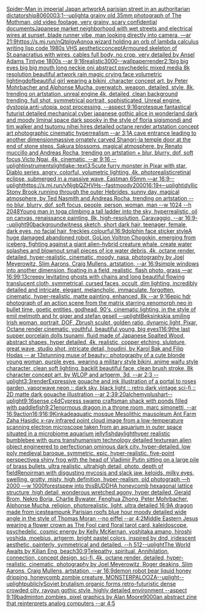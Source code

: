 [Spider-Man in imperial Japan artwork](https://www.ebank.nz/aiartgenerator?category=Spider-Man%2520in%2520imperial%2520Japan%2520artwork)[A parisian street in an authoritarian dictatorship](https://www.ebank.nz/aiartgenerator?category=A%2520parisian%2520street%2520in%2520an%2520authoritarian%2520dictatorship)[80](https://www.ebank.nz/aiartgenerator?category=80)[6000](https://www.ebank.nz/aiartgenerator?category=6000)[3:1](https://www.ebank.nz/aiartgenerator?category=3%3A1)[--uplight](https://www.ebank.nz/aiartgenerator?category=--uplight)[a grainy old 35mm photograph of The Mothman, old video footage, very grainy, scary confidential documents](https://www.ebank.nz/aiartgenerator?category=a%2520grainy%2520old%252035mm%2520photograph%2520of%2520The%2520Mothman%2C%2520old%2520video%2520footage%2C%2520very%2520grainy%2C%2520scary%2520confidential%2520documents)[Japanese market neighborhood with wet streets and electrical wires at sunset, blade runner vibe, man looking directly into camera, —ar 21:9](https://www.ebank.nz/aiartgenerator?category=Japanese%2520market%2520neighborhood%2520with%2520wet%2520streets%2520and%2520electrical%2520wires%2520at%2520sunset%2C%2520blade%2520runner%2520vibe%2C%2520man%2520looking%2520directly%2520into%2520camera%2C%2520%E2%80%94ar%252021%3A9)[<https://s.mj.run/nQtplgyAqno>](https://www.ebank.nz/aiartgenerator?category=%3Chttps%3A//s.mj.run/nQtplgyAqno%3E)[a wizard holding an orb of lambda calculus writing lisp code 1980s VHS aesthetic](https://www.ebank.nz/aiartgenerator?category=a%2520wizard%2520holding%2520an%2520orb%2520of%2520lambda%2520calculus%2520writing%2520lisp%2520code%25201980s%2520VHS%2520aesthetic)[concept](https://www.ebank.nz/aiartgenerator?category=concept)[Armoured skeleton of St.panacratius with wires,  cables full body, no crop, very detailed by Ansel Adams Tintype 1800s --ar  9:16](https://www.ebank.nz/aiartgenerator?category=Armoured%2520skeleton%2520of%2520St.panacratius%2520with%2520wires%2C%2520%2520cables%2520full%2520body%2C%2520no%2520crop%2C%2520very%2520detailed%2520by%2520Ansel%2520Adams%2520Tintype%25201800s%2520--ar%2520%25209%3A16)[realistic](https://www.ebank.nz/aiartgenerator?category=realistic)[3000](https://www.ebank.nz/aiartgenerator?category=3000)[--wallpaper](https://www.ebank.nz/aiartgenerator?category=--wallpaper)[render](https://www.ebank.nz/aiartgenerator?category=render)[2:1](https://www.ebank.nz/aiartgenerator?category=2%3A1)[big big eyes big big mouth long neckie oni abstract psychedelic mixed media 8k resolution beautiful artwork rain magic crying face volumetric lighting](https://www.ebank.nz/aiartgenerator?category=big%2520big%2520eyes%2520big%2520big%2520mouth%2520long%2520neckie%2520oni%2520abstract%2520psychedelic%2520mixed%2520media%25208k%2520resolution%2520beautiful%2520artwork%2520rain%2520magic%2520crying%2520face%2520volumetric%2520lighting)[dof](https://www.ebank.nz/aiartgenerator?category=dof)[beautiful girl wearing a bikini ,character concept art, by Peter Mohrbacher and Alphonse Mucha, overwatch, weapon, detailed, style, 8k, trending on artstation, unreal engine 4k, detailed, clean background trending, full shot, symmetrical portrait, sophisticated, Unreal engine, dystopia,anti-utopia, post processing, --aspect 9:16](https://www.ebank.nz/aiartgenerator?category=beautiful%2520girl%2520wearing%2520a%2520bikini%2520%2Ccharacter%2520concept%2520art%2C%2520by%2520Peter%2520Mohrbacher%2520and%2520Alphonse%2520Mucha%2C%2520overwatch%2C%2520weapon%2C%2520detailed%2C%2520style%2C%25208k%2C%2520trending%2520on%2520artstation%2C%2520unreal%2520engine%25204k%2C%2520detailed%2C%2520clean%2520background%2520trending%2C%2520full%2520shot%2C%2520symmetrical%2520portrait%2C%2520sophisticated%2C%2520Unreal%2520engine%2C%2520dystopia%2Canti-utopia%2C%2520post%2520processing%2C%2520--aspect%25209%3A16)[grotesque fantastical futurist detailed mechanical cyber japanese gothic alice in wonderland dark and moody liminal space dark spooky in the style of floria sigismondi and tim walker and tsutomu nihei hires detailed octane render artstation concept art photographic cinematic hyperrealism --ar 3:1](https://www.ebank.nz/aiartgenerator?category=grotesque%2520fantastical%2520futurist%2520detailed%2520mechanical%2520cyber%2520japanese%2520gothic%2520alice%2520in%2520wonderland%2520dark%2520and%2520moody%2520liminal%2520space%2520dark%2520spooky%2520in%2520the%2520style%2520of%2520floria%2520sigismondi%2520and%2520tim%2520walker%2520and%2520tsutomu%2520nihei%2520hires%2520detailed%2520octane%2520render%2520artstation%2520concept%2520art%2520photographic%2520cinematic%2520hyperrealism%2520--ar%25203%3A1)[A cave entrance leading to another dimension](https://www.ebank.nz/aiartgenerator?category=A%2520cave%2520entrance%2520leading%2520to%2520another%2520dimension)[massive ornately carved Shangri-la temple door at the end of stone steps, Sakura blossoms, magical atmosphere, by Renato muccillo and Andreas Rocha, trending on artstation + blur, blurry, dof, soft focus,Victo Ngai, 4k, cinematic, --ar 9:16 --uplight](https://www.ebank.nz/aiartgenerator?category=massive%2520ornately%2520carved%2520Shangri-la%2520temple%2520door%2520at%2520the%2520end%2520of%2520stone%2520steps%2C%2520Sakura%2520blossoms%2C%2520magical%2520atmosphere%2C%2520by%2520Renato%2520muccillo%2520and%2520Andreas%2520Rocha%2C%2520trending%2520on%2520artstation%2520%2B%2520blur%2C%2520blurry%2C%2520dof%2C%2520soft%2520focus%2CVicto%2520Ngai%2C%25204k%2C%2520cinematic%2C%2520--ar%25209%3A16%2520--uplight)[instruments](https://www.ebank.nz/aiartgenerator?category=instruments)[light](https://www.ebank.nz/aiartgenerator?category=light)[lake::](https://www.ebank.nz/aiartgenerator?category=lake%3A%3A)[text](https://www.ebank.nz/aiartgenerator?category=text)[3:5](https://www.ebank.nz/aiartgenerator?category=3%3A5)[cute furry monster in Pixar with star, Diablo series, angry, colorful, volumetric lighting, 4k, photorealistic](https://www.ebank.nz/aiartgenerator?category=cute%2520furry%2520monster%2520in%2520Pixar%2520with%2520star%2C%2520Diablo%2520series%2C%2520angry%2C%2520colorful%2C%2520volumetric%2520lighting%2C%25204k%2C%2520photorealistic)[retinal eclipse, submerged in a massive wave, Eastman 65mm —ar 16:9](https://www.ebank.nz/aiartgenerator?category=retinal%2520eclipse%2C%2520submerged%2520in%2520a%2520massive%2520wave%2C%2520Eastman%252065mm%2520%E2%80%94ar%252016%3A9)[--uplight](https://www.ebank.nz/aiartgenerator?category=--uplight)[<https://s.mj.run/vNjgbQZHVHs>](https://www.ebank.nz/aiartgenerator?category=%3Chttps%3A//s.mj.run/vNjgbQZHVHs%3E)[--fast](https://www.ebank.nz/aiartgenerator?category=--fast)[moody](https://www.ebank.nz/aiartgenerator?category=moody)[2000](https://www.ebank.nz/aiartgenerator?category=2000)[16:19](https://www.ebank.nz/aiartgenerator?category=16%3A19)[<--uplight](https://www.ebank.nz/aiartgenerator?category=%3C--uplight)[idyllic Stony Brook running through the outer Hebrides, sunny day, magical atmosphere, by Ted Nasmith and Andreas Rocha, trending on artstation --no blur, blurry, dof, soft focus, people, person, woman, man --w 1024 --h 2048](https://www.ebank.nz/aiartgenerator?category=idyllic%2520Stony%2520Brook%2520running%2520through%2520the%2520outer%2520Hebrides%2C%2520sunny%2520day%2C%2520magical%2520atmosphere%2C%2520by%2520Ted%2520Nasmith%2520and%2520Andreas%2520Rocha%2C%2520trending%2520on%2520artstation%2520--no%2520blur%2C%2520blurry%2C%2520dof%2C%2520soft%2520focus%2C%2520people%2C%2520person%2C%2520woman%2C%2520man%2520--w%25201024%2520--h%25202048)[Young man in toga climbing a tall ladder into the sky, hyperrealistic, oil on canvas, renaissance painting, 8k, high-resolution, Caravaggio, --ar 16:9](https://www.ebank.nz/aiartgenerator?category=Young%2520man%2520in%2520toga%2520climbing%2520a%2520tall%2520ladder%2520into%2520the%2520sky%2C%2520hyperrealistic%2C%2520oil%2520on%2520canvas%2C%2520renaissance%2520painting%2C%25208k%2C%2520high-resolution%2C%2520Caravaggio%2C%2520--ar%252016%3A9)[--uplight](https://www.ebank.nz/aiartgenerator?category=--uplight)[90](https://www.ebank.nz/aiartgenerator?category=90)[background](https://www.ebank.nz/aiartgenerator?category=background)[witness sketch, short dark hair, teenager, female, dark eyes, no facial hair, freckles,](https://www.ebank.nz/aiartgenerator?category=witness%2520sketch%2C%2520short%2520dark%2520hair%2C%2520teenager%2C%2520female%2C%2520dark%2520eyes%2C%2520no%2520facial%2520hair%2C%2520freckles%2C)[colourful,](https://www.ebank.nz/aiartgenerator?category=colourful%2C)[16:9](https://www.ebank.nz/aiartgenerator?category=16%3A9)[dolphin face sticker style](https://www.ebank.nz/aiartgenerator?category=dolphin%2520face%2520sticker%2520style)[A huge damaged abandoned robot, GoLion Voltron Chogokin, emerging from iceberg, fighting against a giant alien-hybrid creature whale, create water splashes and blownout small pieces of ice water debris, 4k, octane render, detailed, hyper-realistic, cinematic, moody, nasa, photography by Joel Meyerowitz, Slim Aarons, Craig Mullens, artstation, --ar 16:9](https://www.ebank.nz/aiartgenerator?category=A%2520huge%2520damaged%2520abandoned%2520robot%2C%2520GoLion%2520Voltron%2520Chogokin%2C%2520emerging%2520from%2520iceberg%2C%2520fighting%2520against%2520a%2520giant%2520alien-hybrid%2520creature%2520whale%2C%2520create%2520water%2520splashes%2520and%2520blownout%2520small%2520pieces%2520of%2520ice%2520water%2520debris%2C%25204k%2C%2520octane%2520render%2C%2520detailed%2C%2520hyper-realistic%2C%2520cinematic%2C%2520moody%2C%2520nasa%2C%2520photography%2520by%2520Joel%2520Meyerowitz%2C%2520Slim%2520Aarons%2C%2520Craig%2520Mullens%2C%2520artstation%2C%2520--ar%252016%3A9)[simple windows into another dimension, floating in a field, realistic, flash photo, grass —ar 16:9](https://www.ebank.nz/aiartgenerator?category=simple%2520windows%2520into%2520another%2520dimension%2C%2520floating%2520in%2520a%2520field%2C%2520realistic%2C%2520flash%2520photo%2C%2520grass%2520%E2%80%94ar%252016%3A9)[9:13](https://www.ebank.nz/aiartgenerator?category=9%3A13)[creepy levitating ghosts with chains and long beautiful flowing translucent cloth, symmetrical, cursed faces, occult, dim lighting, incredibly detailed and intricate, elegant, melancholic, immaculate, forgotten, cinematic, hyper-realistic, matte painting, enhanced, 8k --ar 9:16](https://www.ebank.nz/aiartgenerator?category=creepy%2520levitating%2520ghosts%2520with%2520chains%2520and%2520long%2520beautiful%2520flowing%2520translucent%2520cloth%2C%2520symmetrical%2C%2520cursed%2520faces%2C%2520occult%2C%2520dim%2520lighting%2C%2520incredibly%2520detailed%2520and%2520intricate%2C%2520elegant%2C%2520melancholic%2C%2520immaculate%2C%2520forgotten%2C%2520cinematic%2C%2520hyper-realistic%2C%2520matte%2520painting%2C%2520enhanced%2C%25208k%2520--ar%25209%3A16)[epic hdr photograph of an action scene from the matrix starring xenomorph neo in bullet time, goetic entities, godhead, 90's, cinematic lighting, in the style of emil melmoth and hr giger and stefan gesell --uplight](https://www.ebank.nz/aiartgenerator?category=epic%2520hdr%2520photograph%2520of%2520an%2520action%2520scene%2520from%2520the%2520matrix%2520starring%2520xenomorph%2520neo%2520in%2520bullet%2520time%2C%2520goetic%2520entities%2C%2520godhead%2C%252090%27s%2C%2520cinematic%2520lighting%2C%2520in%2520the%2520style%2520of%2520emil%2520melmoth%2520and%2520hr%2520giger%2520and%2520stefan%2520gesell%2520--uplight)[Beksinkski](https://www.ebank.nz/aiartgenerator?category=Beksinkski)[a smiling Irish woman, portrait, DOF, Zbrush sculpt, golden ratio, dynamic light, Pixar, Octane render,cinematic, youthful, beautiful,young, big eyes](https://www.ebank.nz/aiartgenerator?category=a%2520smiling%2520Irish%2520woman%2C%2520portrait%2C%2520DOF%2C%2520Zbrush%2520sculpt%2C%2520golden%2520ratio%2C%2520dynamic%2520light%2C%2520Pixar%2C%2520Octane%2520render%2Ccinematic%2C%2520youthful%2C%2520beautiful%2Cyoung%2C%2520big%2520eyes)[1](https://www.ebank.nz/aiartgenerator?category=1)[16:9](https://www.ebank.nz/aiartgenerator?category=16%3A9)[the last supper porcelain dolls tsunami, fluid made of Japanese Spalted Wood, abstract shapes, hyper detailed, 4k, realistic, copper etching, slulpture, great wave, studio shot, intricate detail, houdini, by Karol Bak and Filip Hodas -- ar 13](https://www.ebank.nz/aiartgenerator?category=the%2520last%2520supper%2520porcelain%2520dolls%2520tsunami%2C%2520fluid%2520made%2520of%2520Japanese%2520Spalted%2520Wood%2C%2520abstract%2520shapes%2C%2520hyper%2520detailed%2C%25204k%2C%2520realistic%2C%2520copper%2520etching%2C%2520slulpture%2C%2520great%2520wave%2C%2520studio%2520shot%2C%2520intricate%2520detail%2C%2520houdini%2C%2520by%2520Karol%2520Bak%2520and%2520Filip%2520Hodas%2520--%2520ar%252013)[stunning muse of beauty:: photography of a cute blonde young woman, purple eyes, wearing a military style bikini, anime waifu style character, clean soft lighting, backlit beautiful face, clean brush stroke, 8k character concept art, by WLOP and artgerm, 3d, --ar 2:3 --uplight](https://www.ebank.nz/aiartgenerator?category=stunning%2520muse%2520of%2520beauty%3A%3A%2520photography%2520of%2520a%2520cute%2520blonde%2520young%2520woman%2C%2520purple%2520eyes%2C%2520wearing%2520a%2520military%2520style%2520bikini%2C%2520anime%2520waifu%2520style%2520character%2C%2520clean%2520soft%2520lighting%2C%2520backlit%2520beautiful%2520face%2C%2520clean%2520brush%2520stroke%2C%25208k%2520character%2520concept%2520art%2C%2520by%2520WLOP%2520and%2520artgerm%2C%25203d%2C%2520--ar%25202%3A3%2520--uplight)[3:3](https://www.ebank.nz/aiartgenerator?category=3%3A3)[render](https://www.ebank.nz/aiartgenerator?category=render)[Expressive gouache and ink illustration of a portal to roses garden, vaporwave neon :: dark sky, black light :: retro dark vintage sci-fi :: 2D matte dark gouache illustration  --ar 2:3](https://www.ebank.nz/aiartgenerator?category=Expressive%2520gouache%2520and%2520ink%2520illustration%2520of%2520a%2520portal%2520to%2520roses%2520garden%2C%2520vaporwave%2520neon%2520%3A%3A%2520dark%2520sky%2C%2520black%2520light%2520%3A%3A%2520retro%2520dark%2520vintage%2520sci-fi%2520%3A%3A%25202D%2520matte%2520dark%2520gouache%2520illustration%2520%2520--ar%25202%3A3)[9:20](https://www.ebank.nz/aiartgenerator?category=9%3A20)[alchemy](https://www.ebank.nz/aiartgenerator?category=alchemy)[plush](https://www.ebank.nz/aiartgenerator?category=plush)[art](https://www.ebank.nz/aiartgenerator?category=art)[--uplight](https://www.ebank.nz/aiartgenerator?category=--uplight)[9:16](https://www.ebank.nz/aiartgenerator?category=9%3A16)[sense,c4d](https://www.ebank.nz/aiartgenerator?category=sense%2Cc4d)[Cypress swamp craftsman shack with ponds filled with paddlefish](https://www.ebank.nz/aiartgenerator?category=Cypress%2520swamp%2520craftsman%2520shack%2520with%2520ponds%2520filled%2520with%2520paddlefish)[9:21](https://www.ebank.nz/aiartgenerator?category=9%3A21)[enormous dragon in a throne room, marc simonetti, --ar 16:9](https://www.ebank.nz/aiartgenerator?category=enormous%2520dragon%2520in%2520a%2520throne%2520room%2C%2520marc%2520simonetti%2C%2520--ar%252016%3A9)[action](https://www.ebank.nz/aiartgenerator?category=action)[16:9](https://www.ebank.nz/aiartgenerator?category=16%3A9)[16:9](https://www.ebank.nz/aiartgenerator?category=16%3A9)[Kinkade](https://www.ebank.nz/aiartgenerator?category=Kinkade)[aquatic mosque Mesolithic mausoleum Ant Farm Zaha Hasidic x-ray infrared point cloud image from a low-temperature scanning electron microscope taken from an aquarium in outer space situated in a microbiome aquarium jellyfish](https://www.ebank.nz/aiartgenerator?category=aquatic%2520mosque%2520Mesolithic%2520mausoleum%2520Ant%2520Farm%2520Zaha%2520Hasidic%2520x-ray%2520infrared%2520point%2520cloud%2520image%2520from%2520a%2520low-temperature%2520scanning%2520electron%2520microscope%2520taken%2520from%2520an%2520aquarium%2520in%2520outer%2520space%2520situated%2520in%2520a%2520microbiome%2520aquarium%2520jellyfish)[daylight](https://www.ebank.nz/aiartgenerator?category=daylight)[hyper realistic bumblebee with guns transhumanism technology detailed texture](https://www.ebank.nz/aiartgenerator?category=hyper%2520realistic%2520bumblebee%2520with%2520guns%2520transhumanism%2520technology%2520detailed%2520texture)[an alien object engineered to perfection](https://www.ebank.nz/aiartgenerator?category=an%2520alien%2520object%2520engineered%2520to%2520perfection)[an ominous dark city. hyper-detailed. low poly medieval baroque. symmetric. epic. hyper-realistic. five-point perspective](https://www.ebank.nz/aiartgenerator?category=an%2520ominous%2520dark%2520city.%2520hyper-detailed.%2520low%2520poly%2520medieval%2520baroque.%2520symmetric.%2520epic.%2520hyper-realistic.%2520five-point%2520perspective)[a shiny frog with the head of Vladimir Putin sitting on a large pile of brass bullets, ultra realistic, ultrahigh detail, photo, depth of field](https://www.ebank.nz/aiartgenerator?category=a%2520shiny%2520frog%2520with%2520the%2520head%2520of%2520Vladimir%2520Putin%2520sitting%2520on%2520a%2520large%2520pile%2520of%2520brass%2520bullets%2C%2520ultra%2520realistic%2C%2520ultrahigh%2520detail%2C%2520photo%2C%2520depth%2520of%2520field)[Renoir](https://www.ebank.nz/aiartgenerator?category=Renoir)[man with disgusting mycosis and slack jaw, keloids, milky eyes, swelling, grotty, misty, high definition, hyper-realism, old photograph —h 2000 —w 1000](https://www.ebank.nz/aiartgenerator?category=man%2520with%2520disgusting%2520mycosis%2520and%2520slack%2520jaw%2C%2520keloids%2C%2520milky%2520eyes%2C%2520swelling%2C%2520grotty%2C%2520misty%2C%2520high%2520definition%2C%2520hyper-realism%2C%2520old%2520photograph%2520%E2%80%94h%25202000%2520%E2%80%94w%25201000)[forest](https://www.ebank.nz/aiartgenerator?category=forest)[spew into this](https://www.ebank.nz/aiartgenerator?category=spew%2520into%2520this)[BUDDHA  honeycomb hexagonal lattice structure ,high detail, wonderous wretched agony, hyper detailed, Gerald Brom, Nekro Borja, Charlie Bywater, Fenghua Zhong, Peter Mohrbacher, Alphonse Mucha, religion, photorealistic, light, ultra detailed 16:9](https://www.ebank.nz/aiartgenerator?category=BUDDHA%2520%2520honeycomb%2520hexagonal%2520lattice%2520structure%2520%2Chigh%2520detail%2C%2520wonderous%2520wretched%2520agony%2C%2520hyper%2520detailed%2C%2520Gerald%2520Brom%2C%2520Nekro%2520Borja%2C%2520Charlie%2520Bywater%2C%2520Fenghua%2520Zhong%2C%2520Peter%2520Mohrbacher%2C%2520Alphonse%2520Mucha%2C%2520religion%2C%2520photorealistic%2C%2520light%2C%2520ultra%2520detailed%252016%3A9)[A dragon made from ice](https://www.ebank.nz/aiartgenerator?category=A%2520dragon%2520made%2520from%2520ice)[steampunk Parisian roofs blue hour moody detailed wide angle in the style of Thomas Moran --no eiffel --ar 4:2](https://www.ebank.nz/aiartgenerator?category=steampunk%2520Parisian%2520roofs%2520blue%2520hour%2520moody%2520detailed%2520wide%2520angle%2520in%2520the%2520style%2520of%2520Thomas%2520Moran%2520--no%2520eiffel%2520--ar%25204%3A2)[Middle Eastern Jesus wearing a flower crown as The Fool card floral tarot card, kaleidoscope, psychedelic, cosmic energy by Kelly McKernan, yoshitaka amano, hiroshi yoshida, moebius, artgerm, bright pastel colors, inspired by dnd, iridescent aesthetic, painterly, symmetrical and detailed. --h 512](https://www.ebank.nz/aiartgenerator?category=Middle%2520Eastern%2520Jesus%2520wearing%2520a%2520flower%2520crown%2520as%2520The%2520Fool%2520card%2520floral%2520tarot%2520card%2C%2520kaleidoscope%2C%2520psychedelic%2C%2520cosmic%2520energy%2520by%2520Kelly%2520McKernan%2C%2520yoshitaka%2520amano%2C%2520hiroshi%2520yoshida%2C%2520moebius%2C%2520artgerm%2C%2520bright%2520pastel%2520colors%2C%2520inspired%2520by%2520dnd%2C%2520iridescent%2520aesthetic%2C%2520painterly%2C%2520symmetrical%2520and%2520detailed.%2520--h%2520512)[--uplight](https://www.ebank.nz/aiartgenerator?category=--uplight)[The World Awaits by Kilian Eng, beach](https://www.ebank.nz/aiartgenerator?category=The%2520World%2520Awaits%2520by%2520Kilian%2520Eng%2C%2520beach)[30:9](https://www.ebank.nz/aiartgenerator?category=30%3A9)[Telepathy, spiritual, Annihilation, connection, concept design, sci-fi, 4k, octane render, detailed, hyper-realistic, cinematic, photography by Joel Meyerowitz, Roger deakins, Slim Aarons, Craig Mullens, artstation, --ar 16:9](https://www.ebank.nz/aiartgenerator?category=Telepathy%2C%2520spiritual%2C%2520Annihilation%2C%2520connection%2C%2520concept%2520design%2C%2520sci-fi%2C%25204k%2C%2520octane%2520render%2C%2520detailed%2C%2520hyper-realistic%2C%2520cinematic%2C%2520photography%2520by%2520Joel%2520Meyerowitz%2C%2520Roger%2520deakins%2C%2520Slim%2520Aarons%2C%2520Craig%2520Mullens%2C%2520artstation%2C%2520--ar%252016%3A9)[demon robot bear liquid honey dripping, honeycomb zombie creature, MONSTERPALOOZA](https://www.ebank.nz/aiartgenerator?category=demon%2520robot%2520bear%2520liquid%2520honey%2520dripping%2C%2520honeycomb%2520zombie%2520creature%2C%2520MONSTERPALOOZA)[--uplight](https://www.ebank.nz/aiartgenerator?category=--uplight)[--uplight](https://www.ebank.nz/aiartgenerator?category=--uplight)[publicly](https://www.ebank.nz/aiartgenerator?category=publicly)[Soviet brutalism organic forms retro-futuristic dense crowded city, raygun gothic style, highly detailed environment --aspect 9:19](https://www.ebank.nz/aiartgenerator?category=Soviet%2520brutalism%2520organic%2520forms%2520retro-futuristic%2520dense%2520crowded%2520city%2C%2520raygun%2520gothic%2520style%2C%2520highly%2520detailed%2520environment%2520--aspect%25209%3A19)[badminton zombies, pixel graphics by Alan Moore](https://www.ebank.nz/aiartgenerator?category=badminton%2520zombies%2C%2520pixel%2520graphics%2520by%2520Alan%2520Moore)[9000](https://www.ebank.nz/aiartgenerator?category=9000)[an abstract zine that reinterprets analog computers --ar 4:5](https://www.ebank.nz/aiartgenerator?category=an%2520abstract%2520zine%2520that%2520reinterprets%2520analog%2520computers%2520--ar%25204%3A5)